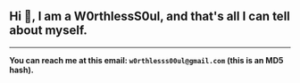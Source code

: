 ## Hi 👋, I am a W0rthlessS0ul, and that's all I can tell about myself.

---
**You can reach me at this email: `w0rthlesss00ul@gmail.com` (this is an MD5 hash).**
